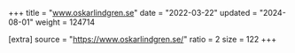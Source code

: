 +++
title = "www.oskarlindgren.se"
date = "2022-03-22"
updated = "2024-08-01"
weight = 124714

[extra]
source = "https://www.oskarlindgren.se/"
ratio = 2
size = 122
+++
